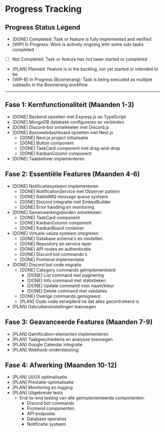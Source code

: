 # Progress Tracking

## Progress Status Legend

- [DONE] Completed: Task or feature is fully implemented and verified
- [WIP] In Progress: Work is actively ongoing with some sub-tasks completed
- [ ] Not Completed: Task or feature has not been started or completed
- [PLAN] Planned: Feature is in the backlog, not yet started or intended to be.
- [WIP-B] In Progress (Boomerang): Task is being executed as multiple subtasks in the Boomerang workflow

---

## Fase 1: Kernfunctionaliteit (Maanden 1-3)
- [DONE] Backend opzetten met Express.js en TypeScript
- [DONE] MongoDB database configureren en verbinden
- [DONE] Discord-bot ontwikkelen met Discord.js
- [DONE] Basiswebdashboard opzetten met Next.js
  * [DONE] Next.js project initialisatie
  * [DONE] Button component
  * [DONE] TaskCard component met drag-and-drop
  * [DONE] KanbanColumn component
- [DONE] Taakbeheer implementeren

## Fase 2: Essentiële Features (Maanden 4-6)
- [DONE] Notificatiesysteem implementeren
   * [DONE] NotificationService met Observer pattern
   * [DONE] RabbitMQ message queue systeem
   * [DONE] Discord integratie met EmbedBuilder
   * [DONE] Error handling en monitoring
- [DONE] Samenwerkingsborden ontwikkelen
  * [DONE] TaskCard component
  * [DONE] KanbanColumn component
  * [DONE] KanbanBoard container
- [DONE] Virtuele valuta systeem integreren
  * [DONE] Database schema's en modellen
  * [DONE] Repository en service layer
  * [DONE] API routes en authenticatie
  * [DONE] Discord bot commando's
  * [DONE] Frontend implementatie
- [DONE] Discord bot code migratie
   * [DONE] Category commands geïmplementeerd
     - [DONE] List command met paginering
     - [DONE] Info command met statistieken
     - [DONE] Update command voor naam/kleur
     - [DONE] Delete command met validaties
   * [DONE] Overige commands gemigreerd
   * [PLAN] Oude code verwijderd na dat alles gecontroleerd is
- [PLAN] Gebruikersinstellingen toevoegen

## Fase 3: Geavanceerde Features (Maanden 7-9)
- [PLAN] Gamification-elementen implementeren
- [PLAN] Taakgeschiedenis en analyses toevoegen
- [PLAN] Google Calendar integratie
- [PLAN] Webhook-ondersteuning

## Fase 4: Afwerking (Maanden 10-12)
- [PLAN] UI/UX optimalisatie
- [PLAN] Prestatie-optimalisatie
- [PLAN] Monitoring en logging
- [PLAN] Uitgebreide tests
  * End-to-end testing van alle geïmplementeerde componenten:
    - Discord bot commands
    - Frontend componenten
    - API endpoints
    - Database operaties
    - Notificatie systeem
